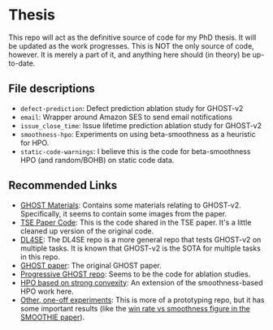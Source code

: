 # Thesis

This repo will act as the definitive source of code for my PhD thesis. It will be updated as the work progresses. This is NOT the only source of code, however. It is merely a part of it, and anything here should (in theory) be up-to-date.

## File descriptions

* `defect-prediction`: Defect prediction ablation study for GHOST-v2
* `email`: Wrapper around Amazon SES to send email notifications
* `issue_close_time`: Issue lifetime prediction ablation study for GHOST-v2
* `smoothness-hpo`: Experiments on using beta-smoothness as a heuristic for HPO.
* `static-code-warnings`: I believe this is the code for beta-smoothness HPO (and random/BOHB) on static code data.

## Recommended Links

* [GHOST Materials](https://github.com/yrahul3910/ghost-materials): Contains some materials relating to GHOST-v2. Specifically, it seems to contain some images from the paper.
* [TSE Paper Code](https://github.com/yrahul3910/ghost-dl): This is the code shared in the TSE paper. It's a little cleaned up version of the original code.
* [DL4SE](https://github.com/yrahul3910/dl4se): The DL4SE repo is a more general repo that tests GHOST-v2 on multiple tasks. It is known that GHOST-v2 is the SOTA for multiple tasks in this repo.
* [GHOST paper](https://arxiv.org/pdf/2008.03835.pdf): The original GHOST paper.
* [Progressive GHOST repo](https://github.com/yrahul3910/progressive-ghost): Seems to be the code for ablation studies.
* [HPO based on strong convexity](https://github.com/yrahul3910/strong-convexity): An extension of the smoothness-based HPO work here.
* [Other, one-off experiments](https://github.com/yrahul3910/yedida-gone-nuts/blob/master/Landscape%20analysis.ipynb): This is more of a prototyping repo, but it has some important results (like the [win rate vs smoothness figure in the SMOOTHIE paper](https://github.com/yrahul3910/yedida-gone-nuts/blob/master/Landscape%20analysis.ipynb)).
